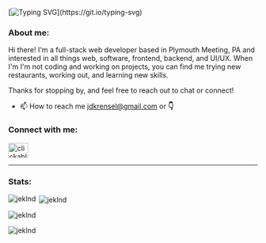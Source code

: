 [![Typing SVG](https://readme-typing-svg.herokuapp.com?font=Quicksand&size=26&duration=1600&pause=2000&color=4CC9F0&background=405FE300&multiline=true&width=535&height=90&lines=Hey!+It's+nice+to+meet+you.;I'm+Jesse+Krensel.+Welcome+to+my+profile!)](https://git.io/typing-svg)

<h3 align="left">About me:</h3>

Hi there! I'm a full-stack web developer based in Plymouth Meeting, PA and interested in all things web, software, frontend, backend, and UI/UX. When I'm I'm not coding and working on projects, you can find me trying new restaurants, working out, and learning new skills.

Thanks for stopping by, and feel free to reach out to chat or connect!

- 📫 How to reach me jdkrensel@gmail.com or **👇**

<h3 align="left">Connect with me:</h3>
<p align="left">
<a href="https://www.linkedin.com/in/jessekrensel/" target="_blank" rel="noopener noreferrer"><img align="center" src="https://raw.githubusercontent.com/rahuldkjain/github-profile-readme-generator/master/src/images/icons/Social/linked-in-alt.svg" alt="clickable LinkedIn logo" height="30" width="40" /></a>
</p>

<hr>

<h3 align="left">Stats:</h3>

<p><img align="left" src="https://github-readme-stats.vercel.app/api/top-langs?username=jeklnd&show_icons=true&theme=tokyonight&locale=en&layout=compact" alt="jeklnd" /></p>

<p>&nbsp;<img align="center" src="https://github-readme-stats.vercel.app/api?username=jeklnd&show_icons=true&theme=tokyonight&locale=en" alt="jeklnd" /></p>

<p><img align="center" src="https://github-readme-streak-stats.herokuapp.com/?user=jeklnd&theme=highcontrast" alt="jeklnd" /></p>

<p align="left"> <img src="https://komarev.com/ghpvc/?username=jeklnd&label=Profile%20views&color=9edaff&style=flat" alt="jeklnd" /> </p>
